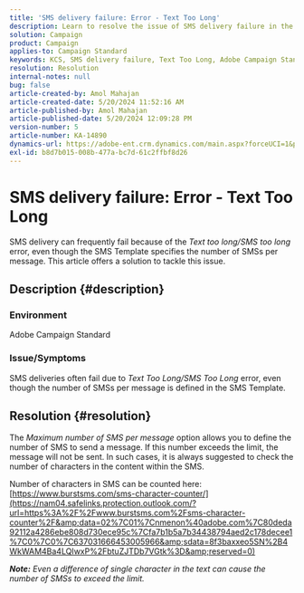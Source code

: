 ```yaml
---
title: 'SMS delivery failure: Error - Text Too Long'
description: Learn to resolve the issue of SMS delivery failure in the Adobe Campaign Standard.
solution: Campaign
product: Campaign
applies-to: Campaign Standard
keywords: KCS, SMS delivery failure, Text Too Long, Adobe Campaign Standard, ACS, error
resolution: Resolution
internal-notes: null
bug: false
article-created-by: Amol Mahajan
article-created-date: 5/20/2024 11:52:16 AM
article-published-by: Amol Mahajan
article-published-date: 5/20/2024 12:09:28 PM
version-number: 5
article-number: KA-14890
dynamics-url: https://adobe-ent.crm.dynamics.com/main.aspx?forceUCI=1&pagetype=entityrecord&etn=knowledgearticle&id=4f165063-9f16-ef11-9f89-002248092444
exl-id: b8d7b015-008b-477a-bc7d-61c2ffbf8d26
---
```

# SMS delivery failure: Error - Text Too Long


SMS delivery can frequently fail because of the *Text too long/SMS too long* error, even though the SMS Template specifies the number of SMSs per message. This article offers a solution to tackle this issue.

## Description {#description}


### Environment

Adobe Campaign Standard



### Issue/Symptoms

SMS deliveries often fail due to *Text Too Long/SMS Too Long* error, even though the number of SMSs per message is defined in the SMS Template.


## Resolution {#resolution}


The *Maximum number of SMS per message* option allows you to define the number of SMS to send a message. If this number exceeds the limit, the message will not be sent. In such cases, it is always suggested to check the number of characters in the content within the SMS.

Number of characters in SMS can be counted here: [https://www.burstsms.com/sms-character-counter/](https://nam04.safelinks.protection.outlook.com/?url=https%3A%2F%2Fwww.burstsms.com%2Fsms-character-counter%2F&amp;data=02%7C01%7Cnmenon%40adobe.com%7C80deda92112a4286ebe808d730ece95c%7Cfa7b1b5a7b34438794aed2c178decee1%7C0%7C0%7C637031666453005966&amp;sdata=8f3baxxeo5SN%2B4WkWAM4Ba4LQIwxP%2FbtuZJTDb7VGtk%3D&amp;reserved=0)



<b>*Note:</b> Even a difference of single character in the text can cause the number of SMSs to exceed the limit.*
